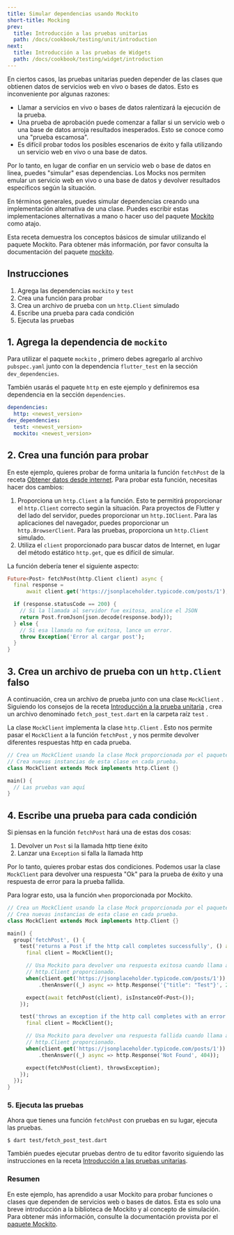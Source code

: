 ```yaml
---
title: Simular dependencias usando Mockito
short-title: Mocking
prev:
  title: Introducción a las pruebas unitarias
  path: /docs/cookbook/testing/unit/introduction
next:
  title: Introducción a las pruebas de Widgets
  path: /docs/cookbook/testing/widget/introduction
---
```


En ciertos casos, las pruebas unitarias pueden depender de las clases que obtienen datos 
de servicios web en vivo o bases de datos. Esto es inconveniente por algunas razones:

  * Llamar a servicios en vivo o bases de datos ralentizará la ejecución de la prueba.
  * Una prueba de aprobación puede comenzar a fallar si un servicio web o una base de 
  datos arroja resultados inesperados. Esto se conoce como una "prueba escamosa".
  * Es difícil probar todos los posibles escenarios de éxito y falla utilizando un 
  servicio web en vivo o una base de datos.
  
Por lo tanto, en lugar de confiar en un servicio web o base de datos en linea, puedes 
"simular" esas dependencias. Los Mocks nos permiten emular un servicio web en vivo o 
una base de datos y devolver resultados específicos según la situación.

En términos generales, puedes simular dependencias creando una implementación 
alternativa de una clase. Puedes escribir estas implementaciones alternativas a 
mano o hacer uso del paquete 
[Mockito]({{site.pub-pkg}}/mockito) como atajo.

Esta receta demuestra los conceptos básicos de simular utilizando el paquete Mockito. 
Para obtener más información, por favor consulta la documentación del paquete 
[mockito]({{site.pub-pkg}}/mockito).

## Instrucciones

  1. Agrega las dependencias `mockito` y `test` 
  2. Crea una función para probar 
  3. Crea un archivo de prueba con un `http.Client` simulado
  4. Escribe una prueba para cada condición
  5. Ejecuta las pruebas

## 1. Agrega la dependencia de `mockito` 

Para utilizar el paquete `mockito` , primero debes agregarlo al archivo  
`pubspec.yaml` junto con la dependencia `flutter_test` en la sección 
`dev_dependencies`.

También usarás el paquete `http` en este ejemplo y definiremos esa 
dependencia en la sección `dependencies`.

```yaml
dependencies:
  http: <newest_version>
dev_dependencies:
  test: <newest_version>
  mockito: <newest_version>
```

## 2. Crea una función para probar

En este ejemplo, quieres probar de forma unitaria la función `fetchPost` de la receta
[Obtener datos desde internet](/docs/cookbook/networking/fetch-data/). 
Para probar esta función, necesitas hacer dos cambios:

  1. Proporciona un `http.Client` a la función. Esto te permitirá proporcionar el `http.Client` 
  correcto según la situación. Para proyectos de Flutter y del lado del servidor, puedes 
  proporcionar un `http.IOClient`. Para las aplicaciones del navegador, puedes proporcionar un 
  `http.BrowserClient`. 
  Para las pruebas, proporciona un `http.Client` simulado.
  2. Utiliza el `client` proporcionado para buscar datos de Internet, en lugar del método
  estático `http.get`, que es difícil de simular.

La función debería tener el siguiente aspecto:

<!-- skip -->
```dart
Future<Post> fetchPost(http.Client client) async {
  final response =
      await client.get('https://jsonplaceholder.typicode.com/posts/1');

  if (response.statusCode == 200) {
    // Si la llamada al servidor fue exitosa, analice el JSON
    return Post.fromJson(json.decode(response.body));
  } else {
    // Si esa llamada no fue exitosa, lance un error.
    throw Exception('Error al cargar post');
  }
}
```

## 3. Crea un archivo de prueba con un `http.Client` falso

A continuación, crea un archivo de prueba junto con una clase `MockClient` .
Siguiendo los consejos de la receta 
[Introducción a la prueba unitaria](/docs/cookbook/testing/unit/) ,
crea un archivo denominado `fetch_post_test.dart` en la carpeta raíz `test` . 

La clase `MockClient` implementa la clase `http.Client` . Esto nos permite 
pasar el `MockClient` a la función `fetchPost` , y nos permite devolver 
diferentes respuestas http en cada prueba.

<!-- skip -->
```dart
// Crea un MockClient usando la clase Mock proporcionada por el paquete Mockito
// Crea nuevas instancias de esta clase en cada prueba. 
class MockClient extends Mock implements http.Client {}

main() {
  // Las pruebas van aquí
}
``` 

## 4. Escribe una prueba para cada condición

Si piensas en la función `fetchPost` hará una de estas dos cosas:

  1. Devolver un `Post` si la llamada http tiene éxito
  2. Lanzar una `Exception` si falla la llamada http 

Por lo tanto, quieres probar estas dos condiciones. Podemos usar la clase `MockClient`
para devolver una respuesta "Ok" para la prueba de éxito y una respuesta de 
error para la prueba fallida. 

Para lograr esto, usa la función `when` proporcionada por Mockito.

<!-- skip -->
```dart
// Crea un MockClient usando la clase Mock proporcionada por el paquete Mockito.
// Crea nuevas instancias de esta clase en cada prueba.
class MockClient extends Mock implements http.Client {}

main() {
  group('fetchPost', () {
    test('returns a Post if the http call completes successfully', () async {
      final client = MockClient();

      // Usa Mockito para devolver una respuesta exitosa cuando llama al 
      // http.Client proporcionado.
      when(client.get('https://jsonplaceholder.typicode.com/posts/1'))
          .thenAnswer((_) async => http.Response('{"title": "Test"}', 200));

      expect(await fetchPost(client), isInstanceOf<Post>());
    });

    test('throws an exception if the http call completes with an error', () {
      final client = MockClient();

      // Usa Mockito para devolver una respuesta fallida cuando llama al 
      // http.Client proporcionado.
      when(client.get('https://jsonplaceholder.typicode.com/posts/1'))
          .thenAnswer((_) async => http.Response('Not Found', 404));

      expect(fetchPost(client), throwsException);
    });
  });
}
```

### 5. Ejecuta las pruebas

Ahora que tienes una función `fetchPost` con pruebas en su lugar, 
ejecuta las pruebas. 

```terminal
$ dart test/fetch_post_test.dart
```

También puedes ejecutar pruebas dentro de tu editor favorito siguiendo 
las instrucciones en 
la receta 
[Introducción a las pruebas unitarias](/docs/cookbook/testing/unit#run-tests-using-intellij-or-vscode). 

### Resumen

En este ejemplo, has aprendido a usar Mockito para probar funciones o clases que 
dependen de servicios web o bases de datos. Esta es solo una breve introducción a 
la biblioteca de Mockito y al concepto de simulación. Para obtener más información, 
consulte la documentación provista por el 
[paquete Mockito]({{site.pub-pkg}}/mockito).  
